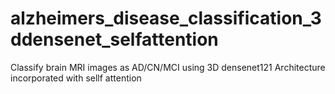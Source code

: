 # alzheimers_disease_classification_3ddensenet_selfattention
Classify brain MRI images as AD/CN/MCI using 3D densenet121 Architecture incorporated with sellf attention
